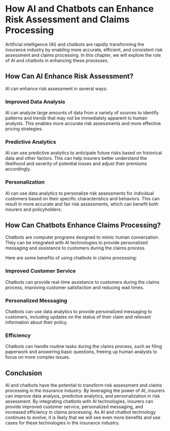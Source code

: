 # How AI and Chatbots can Enhance Risk Assessment and Claims Processing

Artificial intelligence (AI) and chatbots are rapidly transforming the insurance industry by enabling more accurate, efficient, and consistent risk assessment and claims processing. In this chapter, we will explore the role of AI and chatbots in enhancing these processes.

How Can AI Enhance Risk Assessment?
-----------------------------------

AI can enhance risk assessment in several ways:

### Improved Data Analysis

AI can analyze large amounts of data from a variety of sources to identify patterns and trends that may not be immediately apparent to human analysts. This enables more accurate risk assessments and more effective pricing strategies.

### Predictive Analytics

AI can use predictive analytics to anticipate future risks based on historical data and other factors. This can help insurers better understand the likelihood and severity of potential losses and adjust their premiums accordingly.

### Personalization

AI can use data analytics to personalize risk assessments for individual customers based on their specific characteristics and behaviors. This can result in more accurate and fair risk assessments, which can benefit both insurers and policyholders.

How Can Chatbots Enhance Claims Processing?
-------------------------------------------

Chatbots are computer programs designed to mimic human conversation. They can be integrated with AI technologies to provide personalized messaging and assistance to customers during the claims process.

Here are some benefits of using chatbots in claims processing:

### Improved Customer Service

Chatbots can provide real-time assistance to customers during the claims process, improving customer satisfaction and reducing wait times.

### Personalized Messaging

Chatbots can use data analytics to provide personalized messaging to customers, including updates on the status of their claim and relevant information about their policy.

### Efficiency

Chatbots can handle routine tasks during the claims process, such as filing paperwork and answering basic questions, freeing up human analysts to focus on more complex issues.

Conclusion
----------

AI and chatbots have the potential to transform risk assessment and claims processing in the insurance industry. By leveraging the power of AI, insurers can improve data analysis, predictive analytics, and personalization in risk assessment. By integrating chatbots with AI technologies, insurers can provide improved customer service, personalized messaging, and increased efficiency in claims processing. As AI and chatbot technology continues to evolve, it is likely that we will see even more benefits and use cases for these technologies in the insurance industry.
